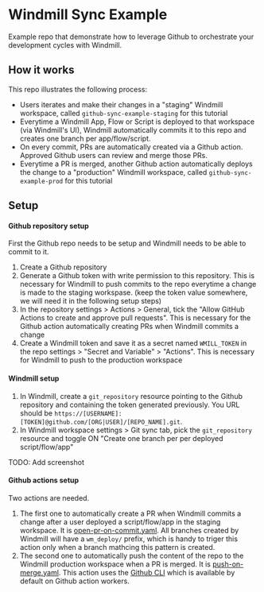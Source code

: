 # Windmill Sync Example

Example repo that demonstrate how to leverage Github to orchestrate your development cycles with Windmill.

## How it works

This repo illustrates the following process:
- Users iterates and make their changes in a "staging" Windmill workspace, called `github-sync-example-staging` for this tutorial
- Everytime a Windmill App, Flow or Script is deployed to that workspace (via Windmill's UI), Windmill automatically commits it to this repo and creates one branch per app/flow/script.
- On every commit, PRs are automatically created via a Github action. Approved Github users can review and merge those PRs.
- Everytime a PR is merged, another Github action automatically deploys the change to a "production" Windmill workspace, called `github-sync-example-prod` for this tutorial

## Setup

#### Github repository setup

First the Github repo needs to be setup and Windmill needs to be able to commit to it. 

1. Create a Github repository
1. Generate a Github token with write permission to this repository. This is necessary for Windmill to push commits to the repo everytime a change is made to the staging workspase. (keep the token value somewhere, we will need it in the following setup steps)
1. In the repository settings > Actions > General, tick the "Allow GitHub Actions to create and approve pull requests". This is necessary for the Github action automatically creating PRs when Windmill commits a change
1. Create a Windmill token and save it as a secret named `WMILL_TOKEN` in the repo settings > "Secret and Variable" > "Actions". This is necessary for Windmill to push to the production workspace

#### Windmill setup

1. In Windmill, create a `git_repository` resource pointing to the Github repository and containing the token generated previously. You URL should be `https://[USERNAME]:[TOKEN]@github.com/[ORG|USER]/[REPO_NAME].git`.
1. In Windmill workspace settings > Git sync tab, pick the `git_repository` resource and toggle ON "Create one branch per per deployed script/flow/app"

TODO: Add screenshot

#### Github actions setup

Two actions are needed.

1. The first one to automatically create a PR when Windmill commits a change after a user deployed a script/flow/app in the staging workspace. It is [open-pr-on-commit.yaml](./.github/workflows/open-pr-on-commit.yaml). All branches created by Windmill will have a `wm_deploy/` prefix, which is handy to triger this action only when a branch mathcing this pattern is created.
1. The second one to automatically push the content of the repo to the Windmill production workspace when a PR is merged. It is [push-on-merge.yaml](./.github/workflows/push-on-merge.yaml). This action uses the [Github CLI](https://cli.github.com/) which is available by default on Github action workers.
